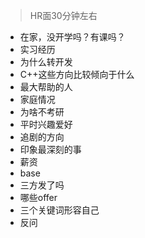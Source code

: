 > HR面30分钟左右

- 在家，没开学吗？有课吗？
- 实习经历
- 为什么转开发
- C++这些方向比较倾向于什么
- 最大帮助的人
- 家庭情况
- 为啥不考研
- 平时兴趣爱好
- 追剧的方向
- 印象最深刻的事
- 薪资
- base
- 三方发了吗
- 哪些offer
- 三个关键词形容自己
- 反问